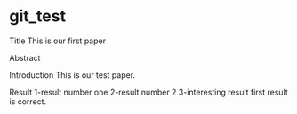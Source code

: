 # git_test

Title 
This is our first paper

Abstract


Introduction
This is our test paper.

Result
1-result number one
2-result number 2
3-interesting result
first result is correct.
